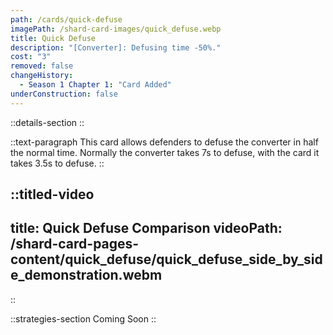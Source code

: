 ```yaml
---
path: /cards/quick-defuse
imagePath: /shard-card-images/quick_defuse.webp
title: Quick Defuse
description: "[Converter]: Defusing time -50%."
cost: "3"
removed: false
changeHistory:
  - Season 1 Chapter 1: "Card Added"
underConstruction: false
---
```


::details-section
::

::text-paragraph
This card allows defenders to defuse the converter in half the normal time. Normally the converter takes 7s to defuse, with the card it takes 3.5s to defuse.
::

::titled-video
---
title: Quick Defuse Comparison
videoPath: /shard-card-pages-content/quick_defuse/quick_defuse_side_by_side_demonstration.webm
---
::

::strategies-section
Coming Soon
::
